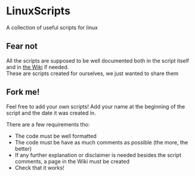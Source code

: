 # LinuxScripts
A collection of useful scripts for linux


## Fear not
All the scripts are supposed to be well documented both in the script itself and in [the Wiki](https://github.com/margual56/LinuxScripts/wiki) if needed.<br/>
These are scripts created for ourselves, we just wanted to share them


## Fork me!
Feel free to add your own scripts! Add your name at the beginning of the script and the date it was created in.

There are a few requirements tho:
 * The code must be well formatted
 * The code must be have as much comments as possible (the more, the better)
 * If any further explanation or disclaimer is needed besides the script comments, a page in the Wiki must be created
 * Check that it works!
